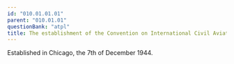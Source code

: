 ```yaml
---
id: "010.01.01.01"
parent: "010.01.01"
questionBank: "atpl"
title: The establishment of the Convention on International Civil Aviation
---
```


Established in Chicago, the 7th of December 1944.
